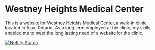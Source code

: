 # Westney Heights Medical Center

This is a website for Westney Heights Medical Center, a walk-in clinic located in Ajax, Ontario. As a long term employee at the clinic, my skills enabled me to meet the long lasting need of a website for the clinic.

[![Netlify Status](https://api.netlify.com/api/v1/badges/43363740-c7c0-421b-8134-022e6684ea8e/deploy-status)](https://app.netlify.com/projects/westney-heights-medical/deploys)
